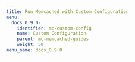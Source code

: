 ```yaml
---
title: Run Memcached with Custom Configuration
menu:
  docs_0.9.0:
    identifier: mc-custom-config
    name: Custom Configuration
    parent: mc-memcached-guides
    weight: 50
menu_name: docs_0.9.0
---
```


